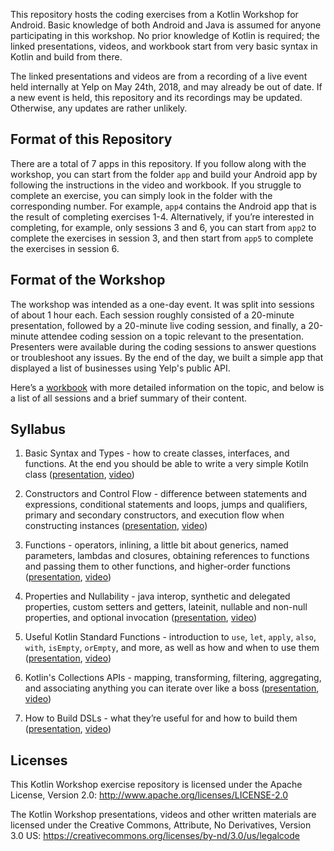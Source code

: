 This repository hosts the coding exercises from a Kotlin Workshop for Android. Basic knowledge of
both Android and Java is assumed for anyone participating in this workshop. No prior knowledge of
Kotlin is required; the linked presentations, videos, and workbook start from very basic syntax
in Kotlin and build from there.

The linked presentations and videos are from a recording of a live event held internally at Yelp on
May 24th, 2018, and may already be out of date. If a new event is held, this repository and its
recordings may be updated. Otherwise, any updates are rather unlikely.

## Format of this Repository

There are a total of 7 apps in this repository. If you follow along with the workshop, you can start
from the folder `app` and build your Android app by following the instructions in the video and
workbook. If you struggle to complete an exercise, you can simply look in the folder with the
corresponding number. For example, `app4` contains the Android app that is the result of completing
exercises 1-4. Alternatively, if you’re interested in completing, for example, only sessions 3 and
6, you can start from `app2` to complete the exercises in session 3, and then start from `app5` to
complete the exercises in session 6.

## Format of the Workshop

The workshop was intended as a one-day event. It was split into sessions of about 1 hour each. Each
session roughly consisted of a 20-minute presentation, followed by a 20-minute live coding session,
and finally, a 20-minute attendee coding session on a topic relevant to the presentation.
Presenters were available during the coding sessions to answer questions or troubleshoot any issues.
By the end of the day, we built a simple app that displayed a list of businesses using Yelp's public
API.

Here’s a [workbook][workbook] with more detailed information on the topic, and below is a list of
all sessions and a brief summary of their content.

## Syllabus

1. Basic Syntax and Types - how to create classes, interfaces, and functions. At the end you should
be able to write a very simple Kotiln class ([presentation][prezi1], [video][video1])

2. Constructors and Control Flow - difference between statements and expressions, conditional
statements and loops, jumps and qualifiers, primary and secondary constructors, and execution flow
when constructing instances ([presentation][prezi2], [video][video2])

3. Functions - operators, inlining, a little bit about generics, named parameters, lambdas and
closures, obtaining references to functions and passing them to other functions, and higher-order
functions ([presentation][prezi3], [video][video3])

4. Properties and Nullability - java interop, synthetic and delegated properties, custom setters and
getters, lateinit, ​nullable and non-null properties, and optional invocation
([presentation][prezi4], [video][video4])

5. Useful Kotlin Standard Functions - introduction to `use`, `let`, `apply`, `also`, `with`,
`isEmpty`, `orEmpty`, and more, as well as how and when to use them ([presentation][prezi5],
[video][video5])

6. Kotlin's Collections APIs - mapping, transforming, filtering, aggregating, and associating
anything you can iterate over like a boss ([presentation][prezi6], [video][video6])

7. How to Build DSLs - what they’re useful for and how to build them ([presentation][prezi7],
[video][video7])

## Licenses

This Kotlin Workshop exercise repository is licensed under the Apache License, Version 2.0:
http://www.apache.org/licenses/LICENSE-2.0

The Kotlin Workshop presentations, videos and other written materials are licensed under the
Creative Commons, Attribute, No Derivatives, Version 3.0 US:
https://creativecommons.org/licenses/by-nd/3.0/us/legalcode

[workbook]: https://github.com/Yelp/kotlin-android-workshop/blob/master/Kotlin%20For%20Android%20-%20Workbook.pdf  "Kotlin for Android - Workbook"
[prezi1]: https://www.slideshare.net/GeshMarkov/kotlin-for-android-basics-part-1-of-7-120029125 "Kotlin for Android - Part 1 - Basics (Presentation)"
[video1]: https://www.youtube.com/embed/5Zb_jfSVSU4?rel=0 "Kotlin for Android - Part 1 - Basics (Video)"
[prezi2]: https://www.slideshare.net/GeshMarkov/kotlin-for-android-constructors-and-control-flow-part-2-of-7 "Kotlin for Android - Part 2 - Constructors and Control Flow (Presentation)"
[video2]: https://www.youtube.com/embed/ooVFB-F0wys?rel=0 "Kotlin for Android - Part 2 - Constructors and Control Flow (Video)"
[prezi3]: https://www.slideshare.net/GeshMarkov/kotlin-for-android-functions-part-3-of-7 "Kotlin for Android - Part 3 - Functions (Presentation)"
[video3]: https://www.youtube.com/embed/i233TBeASBg?rel=0 "Kotlin for Android - Part 3 - Functions (Video)"
[prezi4]: https://www.slideshare.net/GeshMarkov/kotlin-for-android-properties-part-4-of-7 "Kotlin for Android - Part 4 - Properties (Presentation)"
[video4]: https://www.youtube.com/embed/zuNWuiEjstg?rel=0 "Kotlin for Android - Part 4 - Properties (Video)"
[prezi5]: https://www.slideshare.net/GeshMarkov/kotlin-for-android-useful-kotlin-standard-functions-part-5-of-7 "Kotlin for Android - Part 5 - std-lib (Presentation)"
[video5]: https://www.youtube.com/embed/AfuCSD926ls?rel=0 "Kotlin for Android - Part 5 - std-lib (Video)"
[prezi6]: https://www.slideshare.net/GeshMarkov/kotlin-for-android-collections-apis-part-6-of-7 "Kotlin for Android - Part 6 - Collections (Presentation)"
[video6]: https://www.youtube.com/embed/y0L29iKLdL4?rel=0 "Kotlin for Android - Part 6 - Collections (Video)"
[prezi7]: https://www.slideshare.net/GeshMarkov/kotlin-for-android-how-to-build-dsls-part-7-of-7 "Kotlin for Android - Part 7 - DSLs (Presentation)"
[video7]: https://www.youtube.com/embed/ILnvVX1bxgs?rel=0 "Kotlin for Android - Part 7 - DSLs (Video)"
